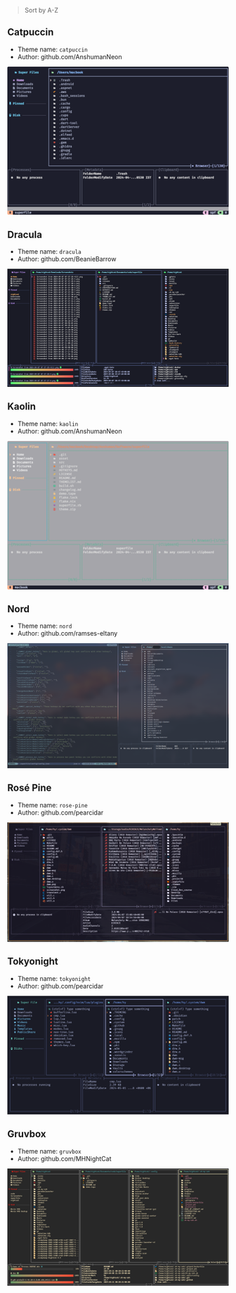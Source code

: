 > Sort by A-Z

## Catpuccin

- Theme name: `catpuccin`
- Author: github.com/AnshumanNeon

![](/asset/theme/catpuccin.png)

## Dracula

- Theme name: `dracula`
- Author: github.com/BeanieBarrow

![](/asset/theme/dracula.png)

## Kaolin

- Theme name: `kaolin`
- Author: github.com/AnshumanNeon

![](/asset/theme/kaolin.png)

## Nord

- Theme name: `nord`
- Author: github.com/ramses-eltany

![](/asset/theme/nord.png)

## Rosé Pine

- Theme name: `rose-pine`
- Author: github.com/pearcidar

![](/asset/theme/rose-pine.png)

## Tokyonight

- Theme name: `tokyonight`
- Author: github.com/pearcidar

![](/asset/theme/tokyonight.png)

## Gruvbox

- Theme name: `gruvbox`
- Author: github.com/MHNightCat

![](/asset/theme/gruvbox.png)
